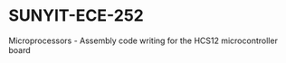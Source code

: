 SUNYIT-ECE-252
==============

Microprocessors - Assembly code writing for the HCS12 microcontroller board 
